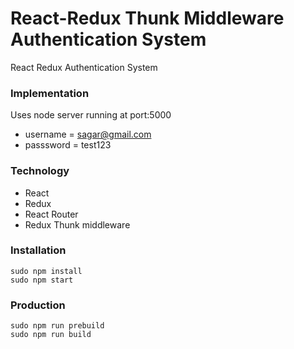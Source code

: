 
# React-Redux Thunk Middleware Authentication System

React Redux Authentication System

### Implementation
Uses node server running at port:5000

 * username = sagar@gmail.com
 * passsword = test123
 
### Technology
* React
* Redux
* React Router
* Redux Thunk middleware

### Installation

```
sudo npm install    
sudo npm start 
```

### Production
 ```
sudo npm run prebuild
sudo npm run build
 ```

